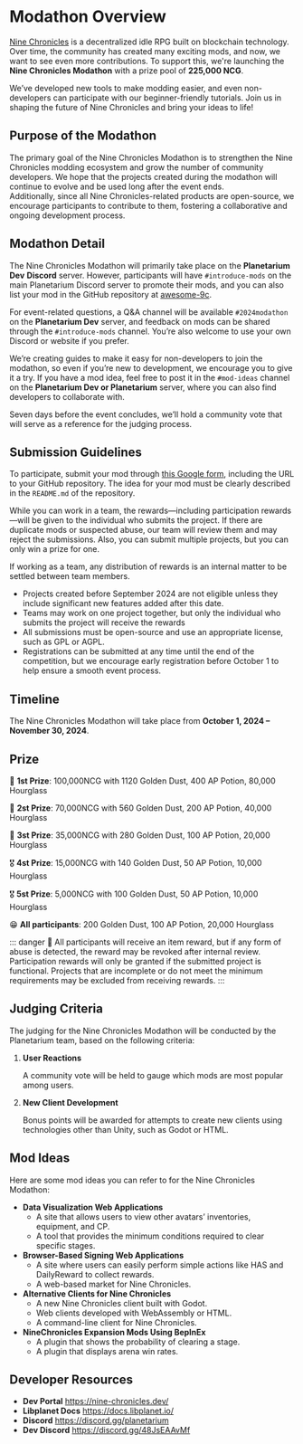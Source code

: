 # **Modathon Overview**

[Nine Chronicles](https://docs.nine-chronicles.com/introduction) is a decentralized idle RPG built on blockchain technology.
Over time, the community has created many exciting mods, and now, we want to see even more contributions. To support this, we're launching the **Nine Chronicles Modathon** with a prize pool of **225,000 NCG**.

We’ve developed new tools to make modding easier, and even non-developers can participate with our beginner-friendly tutorials. Join us in shaping the future of Nine Chronicles and bring your ideas to life!

## **Purpose of the Modathon**

The primary goal of the Nine Chronicles Modathon is to strengthen the Nine Chronicles modding ecosystem and grow the number of community developers. We hope that the projects created during the modathon will continue to evolve and be used long after the event ends.  
Additionally, since all Nine Chronicles-related products are open-source, we encourage participants to contribute to them, fostering a collaborative and ongoing development process.

## **Modathon Detail**

The Nine Chronicles Modathon will primarily take place on the **Planetarium Dev** **Discord** server.
However, participants will have `#introduce-mods` on the main Planetarium Discord server to promote their mods, and you can also list your mod in the GitHub repository at [awesome-9c](https://github.com/planetarium/awesome-9c).

For event-related questions, a Q&A channel will be available `#2024modathon` on the **Planetarium Dev** server, and feedback on mods can be shared through the `#introduce-mods` channel. You’re also welcome to use your own Discord or website if you prefer.

We’re creating guides to make it easy for non-developers to join the modathon, so even if you’re new to development, we encourage you to give it a try.
If you have a mod idea, feel free to post it in the `#mod-ideas` channel on the **Planetarium Dev or Planetarium** server, where you can also find developers to collaborate with.

Seven days before the event concludes, we’ll hold a community vote that will serve as a reference for the judging process.

## **Submission Guidelines**

To participate, submit your mod through [this Google form](https://forms.gle/UPXTRkk77QjKkzLc9), including the URL to your GitHub repository. The idea for your mod must be clearly described in the `README.md` of the repository.

While you can work in a team, the rewards—including participation rewards—will be given to the individual who submits the project. If there are duplicate mods or suspected abuse, our team will review them and may reject the submissions. Also, you can submit multiple projects, but you can only win a prize for one.

If working as a team, any distribution of rewards is an internal matter to be settled between team members.

- Projects created before September 2024 are not eligible unless they include significant new features added after this date.
- Teams may work on one project together, but only the individual who submits the project will receive the rewards
- All submissions must be open-source and use an appropriate license, such as GPL or AGPL.
- Registrations can be submitted at any time until the end of the competition, but we encourage early registration before October 1 to help ensure a smooth event process.

## Timeline

The Nine Chronicles Modathon will take place from **October 1, 2024 – November 30, 2024**.

## Prize

🥇 **1st Prize**: 100,000NCG with 1120 Golden Dust, 400 AP Potion, 80,000 Hourglass

🥈 **2st Prize**: 70,000NCG with 560 Golden Dust, 200 AP Potion, 40,000 Hourglass

🥉 **3st Prize**: 35,000NCG with 280 Golden Dust, 100 AP Potion, 20,000 Hourglass

🎖️ **4st Prize**: 15,000NCG with 140 Golden Dust, 50 AP Potion, 10,000 Hourglass

🎖️ **5st Prize**: 5,000NCG with 100 Golden Dust, 50 AP Potion, 10,000 Hourglass

😁 **All participants**: 200 Golden Dust, 100 AP Potion, 20,000 Hourglass

::: danger :construction:
All participants will receive an item reward, but if any form of abuse is detected, the reward may be revoked after internal review.  
Participation rewards will only be granted if the submitted project is functional. Projects that are incomplete or do not meet the minimum requirements may be excluded from receiving rewards.
:::

## **Judging Criteria**

The judging for the Nine Chronicles Modathon will be conducted by the Planetarium team, based on the following criteria:

1. **User Reactions**
    
    A community vote will be held to gauge which mods are most popular among users.
    
2. **New Client Development**
    
    Bonus points will be awarded for attempts to create new clients using technologies other than Unity, such as Godot or HTML.
    
## Mod Ideas

Here are some mod ideas you can refer to for the Nine Chronicles Modathon:

- **Data Visualization Web Applications**
    - A site that allows users to view other avatars’ inventories, equipment, and CP.
    - A tool that provides the minimum conditions required to clear specific stages.
- **Browser-Based Signing Web Applications**
    - A site where users can easily perform simple actions like HAS and DailyReward to collect rewards.
    - A web-based market for Nine Chronicles.
- **Alternative Clients for Nine Chronicles**
    - A new Nine Chronicles client built with Godot.
    - Web clients developed with WebAssembly or HTML.
    - A command-line client for Nine Chronicles.
- **NineChronicles Expansion Mods Using BepInEx**
    - A plugin that shows the probability of clearing a stage.
    - A plugin that displays arena win rates.

## **Developer Resources**

- **Dev Portal** https://nine-chronicles.dev/
- **Libplanet Docs** https://docs.libplanet.io/
- **Discord** https://discord.gg/planetarium
- **Dev Discord** https://discord.gg/48JsEAAvMf
